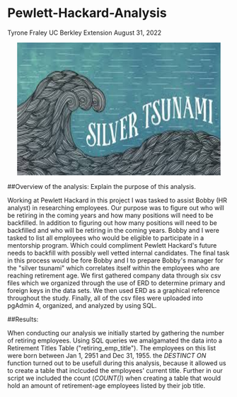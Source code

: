# Pewlett-Hackard-Analysis

Tyrone Fraley
UC Berkley Extension
August 31, 2022


<p align="center">
  <img width="460" height="300" src="silver_tsunami.jpeg">
</p>

##Overview of the analysis: Explain the purpose of this analysis.

Working at Pewlett Hackard in this project I was tasked to assist Bobby (HR analyst) in researching employees. Our purpose was to figure out who will be retiring in the coming years and how many positions will need to be backfilled. In addition to figuring out how many positions will need to be backfilled and who will be retiring in the coming years. Bobby and I were tasked to list all employees who would be eligible to participate in a mentorship program. Which could compliment Pewlett Hackard's future needs to backfill with possibly well vetted internal candidates. The final task in this process would be fore Bobby and I to prepare Bobby's manager for the "silver tsunami" which correlates itself within the employees who are reaching retirement age. We first gathered company data through six csv files which we organized through the use of ERD to determine primary and foreign keys in the data sets. We then used ERD as a graphical reference throughout the study. Finally, all of the csv files were uploaded into pgAdmin 4, organized, and analyzed by using SQL.

##Results: 

When conducting our analysis we initially started by gathering the number of retiring employees. Using SQL queries we amalgamated the data into a Retirement Titles Table ("retiring_emp_title"). The employees on this list were born between Jan 1, 2951 and Dec 31, 1955. the *DESTINCT ON* function turned out to be usefull during this analysis, because it allowed us to create a table that inclcuded the employees' current title. Further in our script we included the count (*COUNT()*) when creating a table that would hold an amount of retirement-age employees listed by their job title. 
